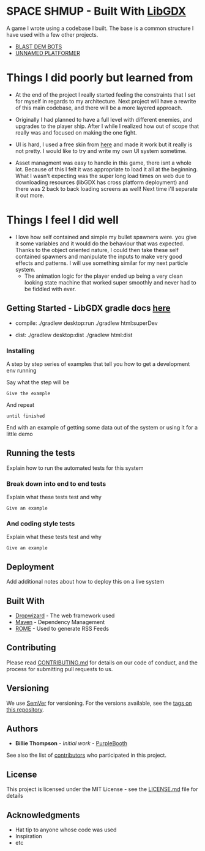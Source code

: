 # SPACE SHMUP - Built With [LibGDX](https://libgdx.badlogicgames.com/)

A game I wrote using a codebase I built. The base is a common structure 
I have used with a few other projects.
  * [BLAST DEM BOTS](https://github.com/goldDaniel/BLAST_DEM_BOTS)
  * [UNNAMED PLATFORMER](https://github.com/goldDaniel/platformer_project)

# Things I did poorly but learned from
 
 * At the end of the project I really started feeling the constraints
    that I set for myself in regards to my architecture. Next project
    will have a rewrite of this main codebase, and there will be a more
    layered approach.
  * Originally I had planned to have a full level with different enemies,
    and upgrades to the player ship. After I while I realized how out of 
    scope that really was and focused on making the one fight.
    
  * UI is hard, I used a free skin from [here](https://github.com/czyzby/gdx-skins) and made it work
    but it really is not pretty. I would like to try and write my own UI system sometime.
    
  * Asset managment was easy to handle in this game, there isnt a whole lot. Because of 
    this I felt it was appropriate to load it all at the beginning. What I wasn't expecting
    was the super long load times on web due to downloading resources (libGDX has cross platform deployment)
    and there was 2 back to back loading screens as well! Next time i'll separate it out more.
  
# Things I feel I did well

* I love how self contained and simple my bullet spawners were.
    you give it some variables and it would do the behaviour that 
    was expected. Thanks to the object oriented nature, I could
    then take these self contained spawners and manipulate the inputs
    to make very good effects and patterns. I will use something similar
    for my next particle system.
  * The animation logic for the player ended up being a very clean
    looking state machine that worked super smoothly and never had to 
    be fiddled with ever.
  

## Getting Started - LibGDX gradle docs [here](https://github.com/libgdx/libgdx/wiki/Gradle-on-the-Commandline)

 * compile: ./gradlew desktop:run
            ./gradlew html:superDev
            
 * dist:    ./gradlew desktop:dist
            ./gradlew html:dist
     

### Installing

A step by step series of examples that tell you how to get a development env running

Say what the step will be

```
Give the example
```

And repeat

```
until finished
```

End with an example of getting some data out of the system or using it for a little demo

## Running the tests

Explain how to run the automated tests for this system

### Break down into end to end tests

Explain what these tests test and why

```
Give an example
```

### And coding style tests

Explain what these tests test and why

```
Give an example
```

## Deployment

Add additional notes about how to deploy this on a live system

## Built With

* [Dropwizard](http://www.dropwizard.io/1.0.2/docs/) - The web framework used
* [Maven](https://maven.apache.org/) - Dependency Management
* [ROME](https://rometools.github.io/rome/) - Used to generate RSS Feeds

## Contributing

Please read [CONTRIBUTING.md](https://gist.github.com/PurpleBooth/b24679402957c63ec426) for details on our code of conduct, and the process for submitting pull requests to us.

## Versioning

We use [SemVer](http://semver.org/) for versioning. For the versions available, see the [tags on this repository](https://github.com/your/project/tags). 

## Authors

* **Billie Thompson** - *Initial work* - [PurpleBooth](https://github.com/PurpleBooth)

See also the list of [contributors](https://github.com/your/project/contributors) who participated in this project.

## License

This project is licensed under the MIT License - see the [LICENSE.md](LICENSE.md) file for details

## Acknowledgments

* Hat tip to anyone whose code was used
* Inspiration
* etc

